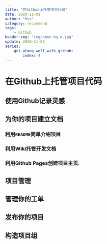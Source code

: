 ```yaml
---
title: "在Github上托管项目代码"
date: 2020-11-01
author: "Hsz"
category: recommend
tags:
    - Github
header-img: "img/home-bg-o.jpg"
update: 2020-11-02
series:
    get_along_well_with_github:
        index: 4
---
```

# 在Github上托管项目代码

## 使用Github记录灵感


## 为你的项目建立文档

### 利用`README`简单介绍项目

### 利用Wiki托管开发文档

### 利用Github Pages创建项目主页.


## 项目管理

## 管理你的工单

## 发布你的项目

## 构造项目组